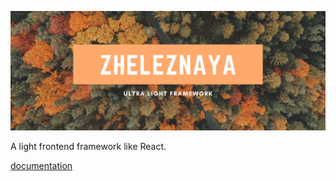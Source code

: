 
![zheleznaya](./zheleznaya.png)

A light frontend framework like React.

[documentation](https://naoki-tomita.github.io/zheleznaya/dist/)
